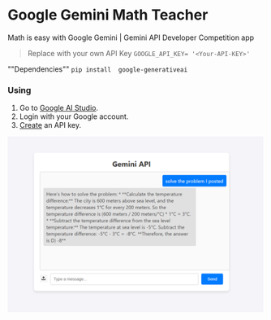 # Google Gemini Math Teacher
 Math is easy with Google Gemini | Gemini API Developer Competition app
 
> Replace with your own API Key ```GOOGLE_API_KEY= '<Your-API-KEY>'```


""Dependencies"" ``pip install  google-generativeai``

### Using
1. Go to [Google AI Studio](https://aistudio.google.com/).
2. Login with your Google account.
3. [Create](https://aistudio.google.com/app/apikey) an API key.




![alt text](https://github.com/MorphyKutay/Google-Gemini-Math-Teacher/blob/main/ss.png)
